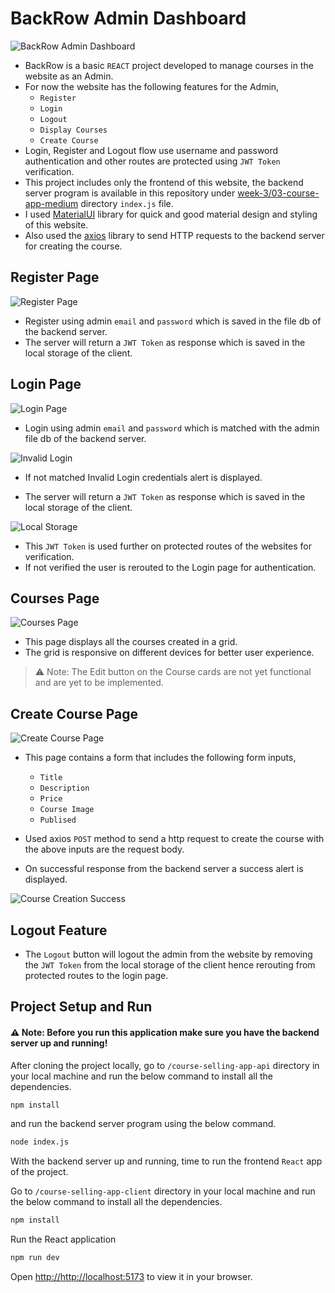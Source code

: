 # BackRow Admin Dashboard

![BackRow Admin Dashboard](./screenshots/image.png)

- BackRow is a basic `REACT` project developed to manage courses in the website as an Admin.
- For now the website has the following features for the Admin,
  - `Register`
  - `Login`
  - `Logout`
  - `Display Courses`
  - `Create Course`
- Login, Register and Logout flow use username and password authentication and other routes are protected using `JWT Token` verification.
- This project includes only the frontend of this website, the backend server program is available in this repository under [week-3/03-course-app-medium](https://github.com/Tejas-Bangera/100xdevs-All-Assignments/tree/solutions/week-3/03-course-app-medium) directory `index.js` file.
- I used [MaterialUI](https://mui.com/) library for quick and good material design and styling of this website.
- Also used the [axios](https://axios-http.com/) library to send HTTP requests to the backend server for creating the course.

## Register Page

![Register Page](./screenshots/image-2.png)

- Register using admin `email` and `password` which is saved in the file db of the backend server.
- The server will return a `JWT Token` as response which is saved in the local storage of the client.

## Login Page

![Login Page](./screenshots/image-1.png)

- Login using admin `email` and `password` which is matched with the admin file db of the backend server.

![Invalid Login](./screenshots/image-3.png)

- If not matched Invalid Login credentials alert is displayed.

- The server will return a `JWT Token` as response which is saved in the local storage of the client.

![Local Storage](./screenshots/image-4.png)

- This `JWT Token` is used further on protected routes of the websites for verification.
- If not verified the user is rerouted to the Login page for authentication.

## Courses Page

![Courses Page](./screenshots/image-5.png)

- This page displays all the courses created in a grid.
- The grid is responsive on different devices for better user experience.

> :warning: Note: The Edit button on the Course cards are not yet functional and are yet to be implemented.

## Create Course Page

![Create Course Page](./screenshots/image-6.png)

- This page contains a form that includes the following form inputs,

  - `Title`
  - `Description`
  - `Price`
  - `Course Image`
  - `Publised`

- Used axios `POST` method to send a http request to create the course with the above inputs are the request body.
- On successful response from the backend server a success alert is displayed.

![Course Creation Success](./screenshots/image-7.png)

## Logout Feature

- The `Logout` button will logout the admin from the website by removing the `JWT Token` from the local storage of the client hence rerouting from protected routes to the login page.

## Project Setup and Run

#### :warning: Note: Before you run this application make sure you have the backend server up and running!

After cloning the project locally, go to `/course-selling-app-api` directory in your local machine and run the below command to install all the dependencies.

```bash
npm install
```

and run the backend server program using the below command.

```bash
node index.js
```

With the backend server up and running, time to run the frontend `React` app of the project.

Go to `/course-selling-app-client` directory in your local machine and run the below command to install all the dependencies.

```bash
npm install
```

Run the React application

```bash
npm run dev
```

Open [http://http://localhost:5173](http://http://localhost:5173) to view it in your browser.
